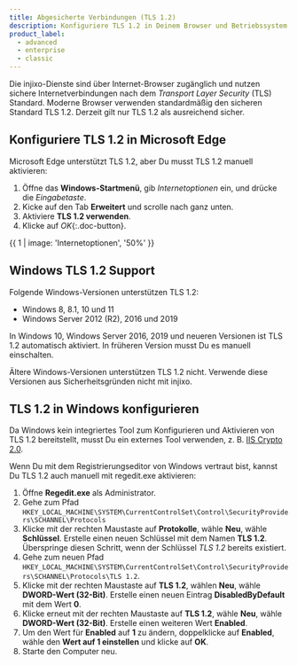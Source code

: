 ```yaml
---
title: Abgesicherte Verbindungen (TLS 1.2)
description: Konfiguriere TLS 1.2 in Deinem Browser und Betriebssystem für eine sichere Verbindung zu injixo.
product_label:
  - advanced
  - enterprise
  - classic
---
```


<!-- <div markdown="1" class="hint-box-default hint-box-red">

Xlink-Integration ist veraltet

Falls Du in Deinem injixo Cloud WFM-Plan noch Xlink verwendest, aktualisiere deine Integration bitte umgehend auf injixo Cloud Link oder eine Lösung, die den neuesten Integrationsstandards entspricht. Unsere Customer Experience-Experten können dir dabei helfen. Kontaktiere sie [hier](https://www.injixo.com/contact/?message_type=support-enquiry&message=Ich%20m%C3%B6chte%20Unterst%C3%BCtzung%20beim%20Update%20meiner%20Integration.%20Mir%20ist%20bewusst,%20dass%20dies%20notwendig%20ist,%20um%20den%20Datenimport%20zu%20injixo%20auch%20nach%20dem%2030.%20Januar%202023%20ohne%20Unterbrechung%20zu%20gew%C3%A4hrleisten.).

</div> -->

Die injixo-Dienste sind über Internet-Browser zugänglich und nutzen sichere Internetverbindungen nach dem _Transport Layer Security_ (TLS) Standard. Moderne Browser verwenden standardmäßig den sicheren Standard TLS 1.2. Derzeit gilt nur TLS 1.2 als ausreichend sicher.

<!-- Legacy injixo Client-Komponenten, wie der injixo-Client, der Reportserver, Xlink oder eigene Ruby- und .NET-SDK-Anwendungen, verbinden sich direkt mit dem Server unter Verwendung von TLS 1.2, unabhängig von Deiner Browser-Konfiguration. Wenn Du den injixo-Client verwendest, konfiguriere Dein Windows-Betriebssystem entsprechend. -->

## Konfiguriere TLS 1.2 in Microsoft Edge

Microsoft Edge unterstützt TLS 1.2, aber Du musst TLS 1.2 manuell aktivieren:

1. Öffne das **Windows-Startmenü**, gib _Internetoptionen_ ein, und drücke die _Eingabetaste_.
2. Kicke auf den Tab **Erweitert** und scrolle nach ganz unten.
3. Aktiviere **TLS 1.2 verwenden**.
4. Klicke auf _OK_{:.doc-button}.

{{ 1 | image: 'Internetoptionen', '50%' }}

## Windows TLS 1.2 Support

Folgende Windows-Versionen unterstützen TLS 1.2:

- Windows 8, 8.1, 10 und 11
- Windows Server 2012 (R2), 2016 und 2019

In Windows 10, Windows Server 2016, 2019 und neueren Versionen ist TLS 1.2 automatisch aktiviert. In früheren Version musst Du es manuell einschalten.

Ältere Windows-Versionen unterstützen TLS 1.2 nicht. Verwende diese Versionen aus Sicherheitsgründen nicht mit injixo.

<!-- Wenn Du während eines Updates Unterstützung benötigst, wende Dich an Dein Customer Success Team. -->

## TLS 1.2 in Windows konfigurieren

Da Windows kein integriertes Tool zum Konfigurieren und Aktivieren von TLS 1.2 bereitstellt, musst Du ein externes Tool verwenden, z. B. [IIS Crypto 2.0](https://www.nartac.com/Products/IISCrypto).

Wenn Du mit dem Registrierungseditor von Windows vertraut bist, kannst Du TLS 1.2 auch manuell mit regedit.exe aktivieren:

1. Öffne **Regedit.exe** als Administrator.
2. Gehe zum Pfad  
   `HKEY_LOCAL_MACHINE\SYSTEM\CurrentControlSet\Control\SecurityProviders\SCHANNEL\Protocols`
3. Klicke mit der rechten Maustaste auf **Protokolle**, wähle **Neu**, wähle **Schlüssel**. Erstelle einen neuen Schlüssel mit dem Namen **TLS 1.2**. Überspringe diesen Schritt, wenn der Schlüssel _TLS 1.2_ bereits existiert.
4. Gehe zum neuen Pfad  
   `HKEY_LOCAL_MACHINE\SYSTEM\CurrentControlSet\Control\SecurityProviders\SCHANNEL\Protocols\TLS 1.2`.
5. Klicke mit der rechten Maustaste auf **TLS 1.2**, wählen **Neu**, wähle **DWORD-Wert (32-Bit)**. Erstelle einen neuen Eintrag **DisabledByDefault** mit dem Wert **0**.
6. Klicke erneut mit der rechten Maustaste auf **TLS 1.2**, wähle **Neu**, wähle **DWORD-Wert (32-Bit)**. Erstelle einen weiteren Wert **Enabled**.
7. Um den Wert für **Enabled** auf **1** zu ändern, doppelklicke auf **Enabled**, wähle den **Wert auf 1 einstellen** und klicke auf **OK**.
8. Starte den Computer neu.
